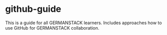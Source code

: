# github-guide
This is a guide for all GERMANSTACK learners. Includes approaches how to use GitHub for GERMANSTACK collaboration. 

